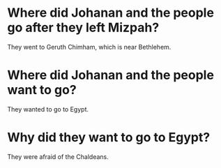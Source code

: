 # Where did Johanan and the people go after they left Mizpah?

They went to Geruth Chimham, which is near Bethlehem.

# Where did Johanan and the people want to go?

They wanted to go to Egypt.

# Why did they want to go to Egypt?

They were afraid of the Chaldeans.
